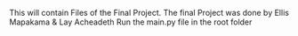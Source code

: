 This will contain Files of the Final Project.
The final Project was done by Ellis Mapakama & Lay Acheadeth
Run the main.py file in the root folder
